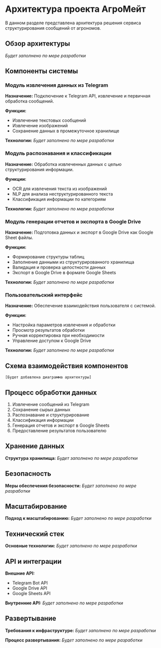 # Архитектура проекта АгроМейт

В данном разделе представлена архитектура решения сервиса структурирования сообщений от агрономов.

## Обзор архитектуры

*Будет заполнено по мере разработки*

## Компоненты системы

### Модуль извлечения данных из Telegram

**Назначение:** Подключение к Telegram API, извлечение и первичная обработка сообщений.

**Функции:**
- Извлечение текстовых сообщений
- Извлечение изображений
- Сохранение данных в промежуточное хранилище

**Технологии:**
*Будет заполнено по мере разработки*

### Модуль распознавания и классификации

**Назначение:** Обработка извлеченных данных с целью структурирования информации.

**Функции:**
- OCR для извлечения текста из изображений
- NLP для анализа неструктурированного текста
- Классификация информации по категориям

**Технологии:**
*Будет заполнено по мере разработки*

### Модуль генерации отчетов и экспорта в Google Drive

**Назначение:** Подготовка данных и экспорт в Google Drive как Google Sheet файлы.

**Функции:**
- Формирование структуры таблиц
- Заполнение данными из структурированного хранилища
- Валидация и проверка целостности данных
- Экспорт в Google Drive в формате Google Sheets

**Технологии:**
*Будет заполнено по мере разработки*

### Пользовательский интерфейс

**Назначение:** Обеспечение взаимодействия пользователя с системой.

**Функции:**
- Настройка параметров извлечения и обработки
- Просмотр результатов обработки
- Ручная корректировка при необходимости
- Управление доступом к Google Drive

**Технологии:**
*Будет заполнено по мере разработки*

## Схема взаимодействия компонентов

```
[Будет добавлена диаграмма архитектуры]
```

## Процесс обработки данных

1. Извлечение сообщений из Telegram
2. Сохранение сырых данных
3. Распознавание и структурирование
4. Классификация информации
5. Генерация отчетов и экспорт в Google Sheets
6. Предоставление результатов пользователю

## Хранение данных

**Структура хранилища:**
*Будет заполнено по мере разработки*

## Безопасность

**Меры обеспечения безопасности:**
*Будет заполнено по мере разработки*

## Масштабирование

**Подход к масштабированию:**
*Будет заполнено по мере разработки*

## Технический стек

**Основные технологии:**
*Будет заполнено по мере разработки*

## API и интеграции

**Внешние API:**
- Telegram Bot API
- Google Drive API
- Google Sheets API

**Внутренние API:**
*Будет заполнено по мере разработки*

## Развертывание

**Требования к инфраструктуре:**
*Будет заполнено по мере разработки*

**Процесс развертывания:**
*Будет заполнено по мере разработки* 